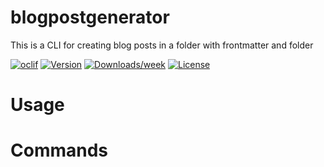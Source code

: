 blogpostgenerator
=================

This is a CLI for creating blog posts in a folder with frontmatter and folder

[![oclif](https://img.shields.io/badge/cli-oclif-brightgreen.svg)](https://oclif.io)
[![Version](https://img.shields.io/npm/v/blogpostgenerator.svg)](https://npmjs.org/package/blogpostgenerator)
[![Downloads/week](https://img.shields.io/npm/dw/blogpostgenerator.svg)](https://npmjs.org/package/blogpostgenerator)
[![License](https://img.shields.io/npm/l/blogpostgenerator.svg)](https://github.com/https://github.com/davidfekke/blogpostgenerator/https://github.com/davidfekke/blogpostgenerator/blob/master/package.json)

<!-- toc -->
# Usage
<!-- usage -->
# Commands
<!-- commands -->
